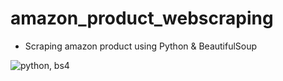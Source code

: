 # amazon_product_webscraping
* Scraping amazon product using Python & BeautifulSoup

![python, bs4](https://res.cloudinary.com/practicaldev/image/fetch/s--8ShNZZd8--/c_imagga_scale,f_auto,fl_progressive,h_900,q_auto,w_1600/https://dev-to-uploads.s3.amazonaws.com/i/6nb5tbr40mhwe5otc4mm.PNG)
